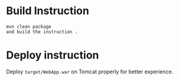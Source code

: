 

# Build Instruction


```
mvn clean package
and build the instruction .
```

# Deploy instruction

 Deploy ```target/WebApp.war``` on Tomcat properly for better experience.


